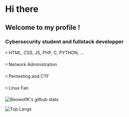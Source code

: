 # Hi there
## Welcome to my profile !
### Cybersecurity student and fullstack developper 

◽ HTML, CSS, JS, PHP, C, PYTHON, ...

◽ Network Administration

◽ Pentesting and CTF

◽ Linux Fan

![BeowolfK's github stats](https://github-readme-stats.vercel.app/api?username=BeowolfK&show_icons=true&hide_border=true&theme=react&cache_seconds=1800&include_all_commits=true&count_private=true&line_height=20px) 

![Top Langs](https://github-readme-stats.vercel.app/api/top-langs/?username=BeowolfK&layout=compact&theme=react&cache_seconds=1800&langs_count=10&hide_border=true)
